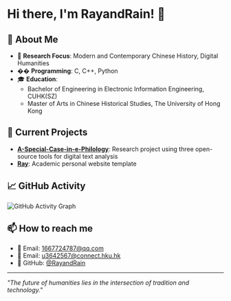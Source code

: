 # Hi there, I'm RayandRain! 👋

## 🚀 About Me
- 🔬 **Research Focus**: Modern and Contemporary Chinese History, Digital Humanities
- �� **Programming**: C, C++, Python
- 🎓 **Education**: 
  - Bachelor of Engineering in Electronic Information Engineering, CUHK(SZ)
  - Master of Arts in Chinese Historical Studies, The University of Hong Kong

## 🔬 Current Projects
- **[A-Special-Case-in-e-Philology](https://github.com/RayandRain/A-Special-Case-in-e-Philology)**: Research project using three open-source tools for digital text analysis
- **[Ray](https://github.com/RayandRain/Ray)**: Academic personal website template

## 📈 GitHub Activity
![GitHub Activity Graph](https://github-readme-activity-graph.vercel.app/graph?username=RayandRain&theme=redical)

## 📫 How to reach me
- 📧 Email: 1667724787@qq.com
- 📧 Email: u3642567@connect.hku.hk
- 🐙 GitHub: [@RayandRain](https://github.com/RayandRain)

---
*"The future of humanities lies in the intersection of tradition and technology."*
